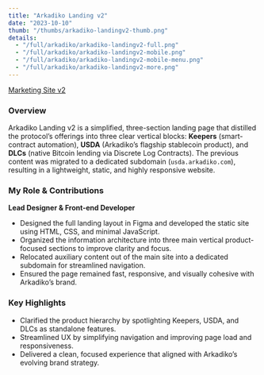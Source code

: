 ```yaml
---
title: "Arkadiko Landing v2"
date: "2023-10-10"
thumb: "/thumbs/arkadiko-landingv2-thumb.png"
details:
  - "/full/arkadiko/arkadiko-landingv2-full.png"
  - "/full/arkadiko/arkadiko-landingv2-mobile.png"
  - "/full/arkadiko/arkadiko-landingv2-mobile-menu.png"
  - "/full/arkadiko/arkadiko-landingv2-more.png"
---
```


[Marketing Site v2](https://arkadiko.finance)

### Overview

Arkadiko Landing v2 is a simplified, three-section landing page that distilled the protocol’s offerings into three clear vertical blocks: **Keepers** (smart-contract automation), **USDA** (Arkadiko’s flagship stablecoin product), and **DLCs** (native Bitcoin lending via Discrete Log Contracts). The previous content was migrated to a dedicated subdomain (`usda.arkadiko.com`), resulting in a lightweight, static, and highly responsive website.

### My Role & Contributions

**Lead Designer & Front-end Developer**

- Designed the full landing layout in Figma and developed the static site using HTML, CSS, and minimal JavaScript.
- Organized the information architecture into three main vertical product-focused sections to improve clarity and focus.
- Relocated auxiliary content out of the main site into a dedicated subdomain for streamlined navigation.
- Ensured the page remained fast, responsive, and visually cohesive with Arkadiko’s brand.

### Key Highlights

- Clarified the product hierarchy by spotlighting Keepers, USDA, and DLCs as standalone features.
- Streamlined UX by simplifying navigation and improving page load and responsiveness.
- Delivered a clean, focused experience that aligned with Arkadiko’s evolving brand strategy.

